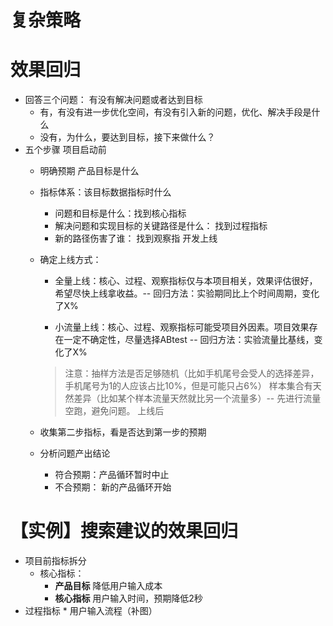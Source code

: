 # 复杂策略


# 效果回归

* 回答三个问题： 有没有解决问题或者达到目标
  * 有，有没有进一步优化空间，有没有引入新的问题，优化、解决手段是什么
  * 没有，为什么，要达到目标，接下来做什么？
* 五个步骤
  项目启动前
  * 明确预期 产品目标是什么
  * 指标体系：该目标数据指标时什么
    * 问题和目标是什么：找到核心指标
    * 解决问题和实现目标的关键路径是什么： 找到过程指标
    * 新的路径伤害了谁： 找到观察指
  开发上线
  * 确定上线方式：
    * 全量上线：核心、过程、观察指标仅与本项目相关，效果评估很好，希望尽快上线拿收益。-- 回归方法：实验期同比上个时间周期，变化了X%
    
    * 小流量上线：核心、过程、观察指标可能受项目外因素。项目效果存在一定不确定性，尽量选择ABtest -- 回归方法：实验流量比基线，变化了X%
    
    > 注意：抽样方法是否足够随机（比如手机尾号会受人的选择差异，手机尾号为1的人应该占比10%，但是可能只占6%）
    > 样本集合有天然差异（比如某个样本流量天然就比另一个流量多）-- 先进行流量空跑，避免问题。
  上线后
  * 收集第二步指标，看是否达到第一步的预期
  * 分析问题产出结论
    * 符合预期：产品循环暂时中止
    * 不合预期： 新的产品循环开始

# 【实例】搜索建议的效果回归

* 项目前指标拆分
	* 核心指标：
		* **产品目标** 降低用户输入成本
		* **核心指标** 用户输入时间，预期降低2秒
 * 过程指标
		* 用户输入流程（补图）
